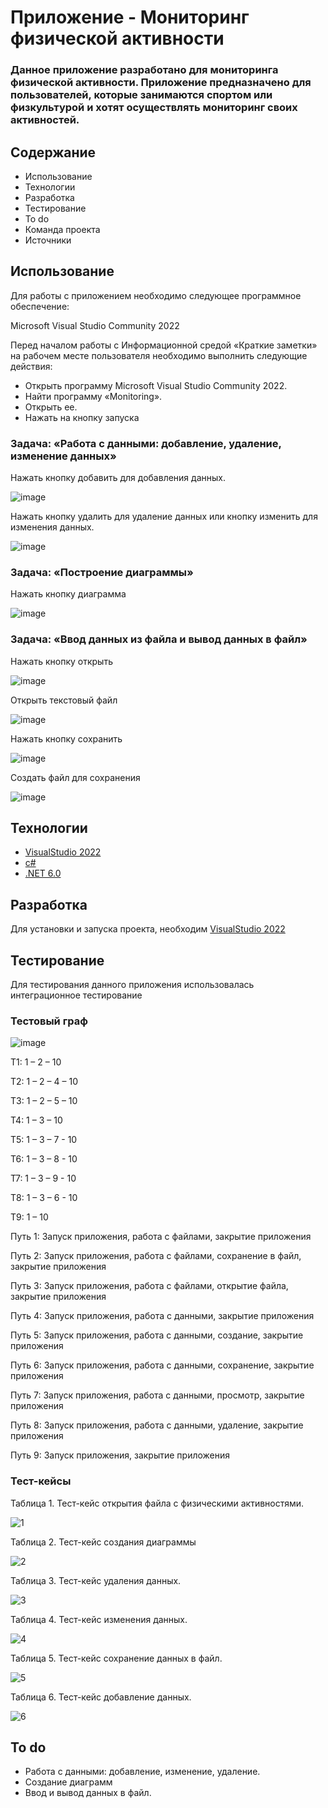 # Приложение - Мониторинг физической активности

### Данное приложение разработано для мониторинга физической активности. Приложение предназначено для пользователей, которые занимаются спортом или физкультурой и хотят осуществлять мониторинг своих активностей.

## Содержание
- Использование
- Технологии
- Разработка
- Тестирование
- To do
- Команда проекта
- Источники

## Использование
Для работы с приложением необходимо следующее программное обеспечение:

Microsoft Visual Studio Community 2022

Перед началом работы с Информационной средой «Краткие заметки» на рабочем месте пользователя необходимо выполнить следующие действия:

- Открыть программу Microsoft Visual Studio Community 2022.
- Найти программу «Monitoring».
- Открыть ее.
- Нажать на кнопку запуска

### Задача: «Работа с данными: добавление, удаление, изменение данных»

Нажать кнопку добавить для добавления данных.

![image](https://github.com/346pt/Monitoring/assets/117898513/ee461c63-fe9c-42a9-86cf-85d9d7a37a70)

Нажать кнопку удалить для удаление данных или кнопку изменить для изменения данных.

![image](https://github.com/346pt/Monitoring/assets/117898513/6284ec9c-9bbb-4329-8196-5c0e81212871)

### Задача: «Построение диаграммы»

Нажать кнопку диаграмма

![image](https://github.com/346pt/Monitoring/assets/117898513/1fc9d904-9410-43aa-a720-75f51a871aa3)

### Задача: «Ввод данных из файла и вывод данных в файл»

Нажать кнопку открыть

![image](https://github.com/346pt/Monitoring/assets/117898513/bed672a0-952c-47a7-ba38-a7d7bef844a0)

Открыть текстовый файл

![image](https://github.com/346pt/Monitoring/assets/117898513/64c432eb-434e-416c-bbbe-d3689fde9546)

Нажать кнопку сохранить

![image](https://github.com/346pt/Monitoring/assets/117898513/48482845-2154-455b-b5cf-a7565acf9407)

Создать файл для сохранения

![image](https://github.com/346pt/Monitoring/assets/117898513/7c1017a9-cd29-44ad-b48e-30e9100cab79)

## Технологии
- [VisualStudio 2022](https://visualstudio.microsoft.com/ru/vs/community/)
- [c#](https://learn.microsoft.com/ru-ru/dotnet/csharp/)
- [.NET 6.0](https://learn.microsoft.com/ru-ru/dotnet/welcome)

## Разработка

Для установки и запуска проекта, необходим [VisualStudio 2022](https://visualstudio.microsoft.com/ru/vs/community/)

## Тестирование

Для тестирования данного приложения использовалась интеграционное тестирование

### Тестовый граф

![image](https://github.com/346pt/Monitoring/assets/117898513/2e319eca-7120-4e09-8b51-4ee72a6665f9)

Т1: 1 – 2 – 10

T2: 1 – 2 – 4 – 10

Т3: 1 – 2 – 5 – 10

T4: 1 – 3 – 10

T5: 1 – 3 – 7 - 10

T6: 1 – 3 – 8 - 10

T7: 1 – 3 – 9 - 10

T8: 1 – 3 – 6 - 10

T9: 1 – 10

Путь 1: Запуск приложения, работа с файлами, закрытие приложения

Путь 2: Запуск приложения, работа с файлами, сохранение в файл, закрытие приложения

Путь 3: Запуск приложения, работа с файлами, открытие файла, закрытие приложения

Путь 4: Запуск приложения, работа с данными, закрытие приложения

Путь 5: Запуск приложения, работа с данными, создание, закрытие приложения

Путь 6: Запуск приложения, работа с данными, сохранение, закрытие приложения

Путь 7: Запуск приложения, работа с данными, просмотр, закрытие приложения

Путь 8: Запуск приложения, работа с данными, удаление, закрытие приложения

Путь 9: Запуск приложения,  закрытие приложения

### Тест-кейсы

Таблица 1. Тест-кейс открытия файла с физическими активностями.

![1](https://github.com/346pt/Monitoring/assets/117898513/543e251a-ace5-415f-b4ff-78d2cf7fe659)

Таблица 2. Тест-кейс создания диаграммы

![2](https://github.com/346pt/Monitoring/assets/117898513/db3adc7a-1f72-4c6c-9d44-5527f3ed59ef)

Таблица 3. Тест-кейс удаления данных.

![3](https://github.com/346pt/Monitoring/assets/117898513/0e65694a-e606-4cfd-9e2b-0650a45bf0ff)

Таблица 4. Тест-кейс изменения данных.

![4](https://github.com/346pt/Monitoring/assets/117898513/49374c27-4091-46a6-84bc-0301bfc59b69)

Таблица 5. Тест-кейс сохранение данных в файл.

![5](https://github.com/346pt/Monitoring/assets/117898513/7331f49e-2cd5-4387-a0b3-157114422362)

Таблица 6. Тест-кейс добавление данных.

![6](https://github.com/346pt/Monitoring/assets/117898513/f207c901-66cd-4c83-9b56-39f9dbe30c0a)

## To do
- Работа с данными: добавление, изменение, удаление.
- Создание диаграмм
- Ввод и вывод данных в файл.
